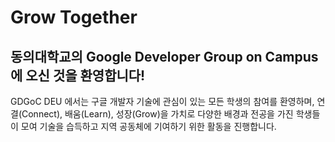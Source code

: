 # Grow Together

## 동의대학교의 Google Developer Group on Campus에 오신 것을 환영합니다!

GDGoC DEU 에서는 구글 개발자 기술에 관심이 있는
모든 학생의 참여를 환영하며, 연결(Connect), 배움(Learn),
성장(Grow)을 가치로 다양한 배경과 전공을 가진 학생들이
모여 기술을 습득하고 지역 공동체에 기여하기 위한 활동을 진행합니다.
